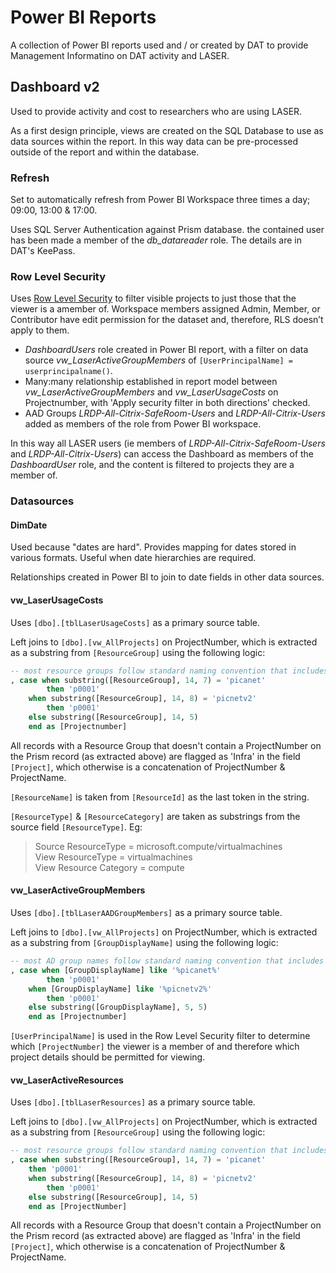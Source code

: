 # Power BI Reports

A collection of Power BI reports used and / or created by DAT to provide Management Informatino on DAT activity and LASER.

## Dashboard v2
Used to provide activity and cost to researchers who are using LASER.  

As a first design principle, views are created on the SQL Database to use as data sources within the report. In this way data can be pre-processed outside of the report and within the database. 

### Refresh 
Set to automatically refresh from Power BI Workspace three times a day; 09:00, 13:00 & 17:00.  

Uses SQL Server Authentication against Prism database. the contained user has been made a member of the _db_datareader_ role.  The details are in DAT's KeePass.  

### Row Level Security
Uses [Row Level Security](https://learn.microsoft.com/en-us/power-bi/enterprise/service-admin-rls) to filter visible projects to just those that the viewer is a amember of. Workspace members assigned Admin, Member, or Contributor have edit permission for the dataset and, therefore, RLS doesn’t apply to them.
- _DashboardUsers_ role created in Power BI report, with a filter on data source _vw_LaserActiveGroupMembers_ of `[UserPrincipalName] = userprincipalname()`. 
- Many:many relationship established in report model between _vw_LaserActiveGroupMembers_ and _vw_LaserUsageCosts_ on Projectnumber, with 'Apply security filter in both directions' checked.
- AAD Groups _LRDP-All-Citrix-SafeRoom-Users_ and _LRDP-All-Citrix-Users_ added as members of the role from Power BI workspace. 

In this way all LASER users (ie members of _LRDP-All-Citrix-SafeRoom-Users_ and _LRDP-All-Citrix-Users_) can access the Dashboard as members of the _DashboardUser_ role, and the content is filtered to projects they are a member of. 

### Datasources

#### DimDate
Used because "dates are hard". Provides mapping for dates stored in various formats. Useful when date hierarchies are required.  

Relationships created in Power BI to join to date fields in other data sources.  

#### vw_LaserUsageCosts  
Uses `[dbo].[tblLaserUsageCosts]` as a primary source table.  

Left joins to `[dbo].[vw_AllProjects]` on ProjectNumber, which is extracted as a substring from `[ResourceGroup]` using the following logic:  
```sql
-- most resource groups follow standard naming convention that includes project number. The are a couple of exceptions...
, case when substring([ResourceGroup], 14, 7) = 'picanet'
        then 'p0001'
    when substring([ResourceGroup], 14, 8) = 'picnetv2'
        then 'p0001'
    else substring([ResourceGroup], 14, 5)
    end as [Projectnumber]
```
All records with a Resource Group that doesn't contain a ProjectNumber on the Prism record (as extracted above) are flagged as 'Infra' in the field `[Project]`, which otherwise is a concatenation of ProjectNumber & ProjectName. 

`[ResourceName]` is taken from `[ResourceId]` as the last token in the string.  

`[ResourceType]` & `[ResourceCategory]` are taken as substrings from the source field `[ResourceType]`. Eg:  
> Source ResourceType = microsoft.compute/virtualmachines  
> View ResourceType = virtualmachines  
> View Resource Category = compute  

#### vw_LaserActiveGroupMembers  
Uses `[dbo].[tblLaserAADGroupMembers]` as a primary source table.

Left joins to `[dbo].[vw_AllProjects]` on ProjectNumber, which is extracted as a substring from `[GroupDisplayName]` using the following logic:  
```sql
-- most AD group names follow standard naming convention that includes project number. The are a couple of exceptions...
, case when [GroupDisplayName] like '%picanet%'
        then 'p0001'
    when [GroupDisplayName] like '%picnetv2%'
        then 'p0001'
    else substring([GroupDisplayName], 5, 5)
    end as [Projectnumber]
```
`[UserPrincipalName]` is used in the Row Level Security filter to determine which `[ProjectNumber]` the viewer is a member of and therefore which project details should be permitted for viewing.

#### vw_LaserActiveResources
Uses `[dbo].[tblLaserResources]` as a primary source table.  

Left joins to `[dbo].[vw_AllProjects]` on ProjectNumber, which is extracted as a substring from `[ResourceGroup]` using the following logic:  
```sql
-- most resource groups follow standard naming convention that includes project number. The are a couple of exceptions...
, case when substring([ResourceGroup], 14, 7) = 'picanet'
	then 'p0001'
	when substring([ResourceGroup], 14, 8) = 'picnetv2'
		then 'p0001'
	else substring([ResourceGroup], 14, 5)
	end as [ProjectNumber]
```
All records with a Resource Group that doesn't contain a ProjectNumber on the Prism record (as extracted above) are flagged as 'Infra' in the field `[Project]`, which otherwise is a concatenation of ProjectNumber & ProjectName.  
